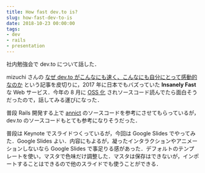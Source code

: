 ```yaml
---
title: How fast dev.to is?
slug: how-fast-dev-to-is
date: 2018-10-23 00:00:00
tags:
- dev
- rails
- presentation
---
```


社内勉強会で dev.to について話した．

<script async class="speakerdeck-embed" data-id="6cda82b6968049bdb46fc7e5f204368d" data-ratio="1.77777777777778" src="//speakerdeck.com/assets/embed.js"></script>

mizuchi さんの [なぜ dev.to がこんなにも速く、こんなにも自分にとって感動的なのか](https://dev.to/mizchi/-devto--b5) という記事を皮切りに，2017 年に日本でもバズっていた **Insanely Fast** な Web サービス．今年の 8 月に [OSS 化](https://github.com/thepracticaldev/dev.to) されソースコード読んでたら面白そうだったので，話してみる運びになった．
 
普段 Rails 開発する上で [annict](https://github.com/annict/annict) のソースコードを参考にさせてもらっているが，dev.to のソースコードもとても参考になりそうだった．

普段は Keynote でスライドつくっているが，今回は Google Slides でやってみた．Google Slides よい．内容にもよるが，凝ったインタラクションやアニメーションしないなら Google Slides で事足りる感があった．デフォルトのテンプレートを使い，マスタで色味だけ調整した．マスタは保存はできないが，インポートすることはできるので他のスライドでも使うことができる．

